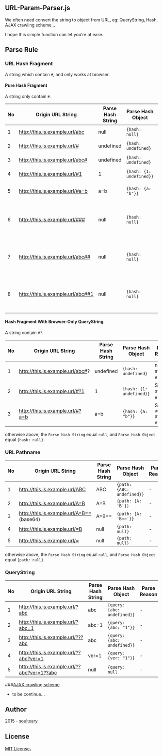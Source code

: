 ## URL-Param-Parser.js

We often need convert the string to object from URL, eg: QueryString, Hash, AJAX crawling scheme...

I hope this simple function can let you're at ease.

## Parse Rule

### URL Hash Fragment

A string which contain `#`, and only works at browser. 

#### Pure Hash Fragment

A string only contain `#`.

|No|Origin URL String|Parse Hash String|Parse Hash Object|Parse Reason|
|---|---|---|---|---|
|1|http://this.is.example.url/abc|null|```{hash: null}```|without `#`.|
|2|http://this.is.example.url/#|undefined|```{hash: undefined}```|nothing after `#`.|
|3|http://this.is.example.url/abc#|undefined|```{hash: undefined}```|nothing after `#`.|
|4|http://this.is.example.url/#1|1|```{hash: {1: undefined}}```|String `1` after `#`.|
|5|http://this.is.example.url/#a=b|a=b|```{hash: {a: "b"}}```|String `a=b` after `#`.|
|6|http://this.is.example.url/###|null|```{hash: null}```|`#` shouldn't repeat more than one time.|
|7|http://this.is.example.url/abc##|null|```{hash: null}```|`#` shouldn't repeat more than one time.|
|8|http://this.is.example.url/abc##1|null|```{hash: null}```|`#` shouldn't repeat more than one time.|

#### Hash Fragment With Browser-Only QueryString

A string contain `#?`.

|No|Origin URL String|Parse Hash String|Parse Hash Object|Parse Reason|
|---|---|---|---|---|
|1|http://this.is.example.url/abc#?|undefined|```{hash: undefined}```|nothing after `#?`.|
|2|http://this.is.example.url/#?1|1|```{hash: {1: undefined}}```|String `1` after `#?`.|
|3|http://this.is.example.url/#?a=b|a=b|```{hash: {a: "b"}}```|String `a=b` after `#?`.|

otherwise above, the `Parse Hash String` equal `null`, and `Parse Hash Object` equal `{hash: null}`.

### URL Pathname

|No|Origin URL String|Parse Hash String|Parse Hash Object|Parse Reason|
|---|---|---|---|---|
|1|http://this.is.example.url/ABC|ABC|```{path: {ABC: undefined}}```|-|
|2|http://this.is.example.url/A=B |A=B|```{path: {A: 'B'}}```|-|
|3|http://this.is.example.url/A=B== (base64)|A=B==|```{path: {A: 'B=='}}```|-|
|4|http://this.is.example.url/=B |null|```{path: null}```|-|
|5|http://this.is.example.url/= |null|```{path: null}```|-|

otherwise above, the `Parse Hash String` equal `null`, and `Parse Hash Object` equal `{path: null}`.

### QueryString

|No|Origin URL String|Parse Hash String|Parse Hash Object|Parse Reason|
|---|---|---|---|---|
|1|http://this.is.example.url/?abc|abc|```{query: {abc: undefined}}```|-|
|2|http://this.is.example.url/?abc=1|abc=1|```{query: {abc: "1"}}```|-|
|3|http://this.is.example.url/???abc|abc|```{query: {abc: undefined}}```|-|
|4|http://this.is.example.url/??abc?ver=1|ver=1|```{query: {ver: "1"}}```|-|
|5|http://this.is.example.url/??abc?ver=1??abc|null|```{query: null```|-|


###[AJAX crawling scheme](https://support.google.com/webmasters/answer/174992?hl=en)

- to be continue...

## Author

2015 - [soulteary](http://www.soulteary.com/)

## License

[MIT License](./LICENSE)。
